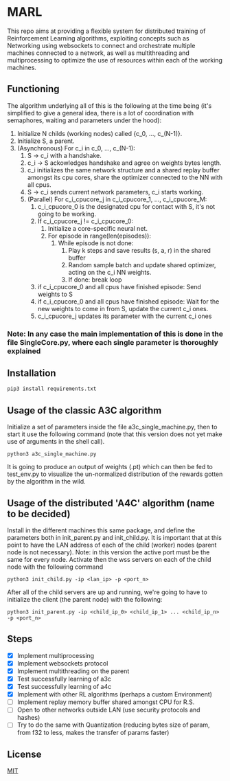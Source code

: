 # MARL

This repo aims at providing a flexible system for distributed training of Reinforcement Learning algorithms, exploiting concepts such as Networking using websockets to connect and orchestrate multiple machines connected to a network, as well as multithreading and multiprocessing to optimize the use of resources within each of the working machines.

## Functioning
The algorithm underlying all of this is the following at the time being (it's simplified to give a general idea, there is a lot of coordination with semaphores, waiting and parameters under the hood):

1. Initialize N childs (working nodes) called {c_0, ..., c_(N-1)}.
2. Initialize S, a parent.
3. (Asynchronous) For c_i in c_0, ..., c_(N-1):
   1. S -> c_i with a handshake.
   2. c_i -> S ackowledges handshake and agree on weights bytes length.
   3. c_i initializes the same network structure and a shared replay buffer amongst its cpu cores, share the optimizer connected to the NN with all cpus.
   3. S -> c_i sends current network parameters, c_i starts working.
   4. (Parallel) For c_i_cpucore_j in c_i_cpucore_1, ..., c_i_cpucore_M:
       1. c_i_cpucore_0 is the designated cpu for contact with S, it's not going to be working.
       2. If c_i_cpucore_j != c_i_cpucore_0:
          1. Initialize a core-specific neural net.
          2. For episode in range(len(episodes)):
             1. While episode is not done:
                1. Play k steps and save results (s, a, r) in the shared buffer
                2. Random sample batch and update shared optimizer, acting on the c_i NN weights.
                3. If done: break loop
       3. if c_i_cpucore_0 and all cpus have finished episode: Send weights to S
       4. if c_i_cpucore_0 and all cpus have finished episode: Wait for the new weights to come in from S, update the current c_i ones.
       5. c_i_cpucore_j updates its parameter with the current c_i ones

### Note: In any case the main implementation of this is done in the file SingleCore.py, where each single parameter is thoroughly explained

## Installation

```bash
pip3 install requirements.txt
```

## Usage of the classic A3C algorithm
Initialize a set of parameters inside the file a3c_single_machine.py, then to start it use the following command (note that this version does not yet make use of arguments in the shell call).
```
python3 a3c_single_machine.py
```
It is going to produce an output of weights (.pt) which can then be fed to test_env.py to visualize the un-normalized distribution of the rewards gotten by the algorithm in the wild.

## Usage of the distributed 'A4C' algorithm (name to be decided)
Install in the different machines this same package, and define the parameters both in init_parent.py and init_child.py. It is important that at this point to have the LAN address of each of the child (worker) nodes (parent node is not necessary). Note: in this version the active port must be the same for every node. Activate then the wss servers on each of the child node with the following command
```
python3 init_child.py -ip <lan_ip> -p <port_n>
```
After all of the child servers are up and running, we're going to have to initialize the client (the parent node) with the following:
```
python3 init_parent.py -ip <child_ip_0> <child_ip_1> ... <child_ip_n> -p <port_n>
```

## Steps
- [x] Implement multiprocessing
- [x] Implement websockets protocol
- [x] Implement multithreading on the parent
- [x] Test successfully learning of a3c
- [x] Test successfully learning of a4c
- [x] Implement with other RL algorithms (perhaps a custom Environment)
- [ ] Implement replay memory buffer shared amongst CPU for R.S.
- [ ] Open to other networks outside LAN (use security protocols and hashes)
- [ ] Try to do the same with Quantization (reducing bytes size of param, from f32 to less, makes the transfer of params faster)

## License
[MIT](https://choosealicense.com/licenses/mit/)

